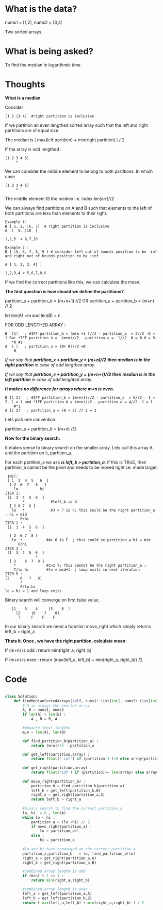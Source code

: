 # What is the data?

nums1 = [1,2], nums2 = [3,4]

Two sorted arrays.

# What is being asked?

To find the median in logarithmic time.

# Thoughts

**What is a median**

Consider :
```
[1 2 |3 4]  #right partition is inclusive 
``` 
If we partition an even lengthed sorted array such that the left and right partitions are of equal size.

The median is ( max(left partition) + min(right partition)  ) / 2

If the array is odd lengthed :
```
[1 2 3 4 5]
     *
```
We can consider the middle element to belong to both partitions. In which case
```
[1 2 3 4 5]
     *
```  

The middle element IS the median i.e. index len(arr)//2


We can always find partitions on A and B such that elements to the left of both partitions are less than elements to their right.

```
Example 1: 
B [ 1, 2, |6, 7]  # right pertition is inclusive
A  [  5, |10  ]

1,2,5  < 6,7,10
```

```
Example 2 :
B [ |5, 6, 7, 8, 9 ] # consider left out of bounds position to be -inf and right out of bounds position to be +inf

A [ 1, 2, 3, 4| ]

1,2,3,4 < 5,6,7,8,9
```

If we find the correct partitions like this, we can calculate the mean,

**The first question is how should we define the partitions?**

partition_a + partition_b = (m+n+1) //2 OR partition_a + partition_b = (m+n) // 2 

let len(A) =m and len(B) = n 

FOR ODD LENGTHED ARRAY :

```
B  [1]   ; #IFF partition_b = (m+n +1 )//2 - partition_a  = 2//2 -0 = 1 But *IFF partition_b =  (m+n)//2 - partition_a =  1//2 -0 = 0-0 = 0 
   *0 #1  
A  [ ]   ; partition_a = (0+ 0)//2 =0 
    0
```

*If we say that **partition_x + partition_y = (m+n)//2 then median is in the right partition** in case of odd lengthed array.*

*If we say that **partition_x + partition_y = (m+n+1)//2 then median is in the left partition** in case of odd lenghted array.*

***It makes no difference for arrays where m+n is even.***
```
B [1 2]   ; #IFF partition_b = (m+n+1)//2 - partition_a  = 5//2 - 1 = 2- 1 = 1 and *IFF partition_b = (m+n)//2 - partition_a = 4//2 -1 = 1
    #*1
A [1 2]   ; partition_a = (0 + 2) // 2 = 1
```

Lets pick one convention : 

partition_a + partition_b = (m+n) //2

**Now for the binary search:**

It makes sense to binary search on the smaller array. Lets call this array A and the partition on it,  partition_a.

For each partition_a we ask ***is left_b > partition_a***. If this is TRUE, then partition_a cannot be the pivot and needs to be moved right i.e. made larger.

```
 INIT:         
 [ 1  3  4  5   6  ]
  [ 2  6  7   8   ] 
    lo          hi
ITER 1:
 [1  3  4  5  6  ]
        *            #left_b is 3.
  [ 2 6 7  8 ]  
   lo   *            #3 > 7 is F; this could be the right partition_a ; hi = mid
       F/hi
ITER 2 :
 [1  3  4  5  6  ]
           *
  [ 2  6 7  8 ]
   lo  *           #4> 6 is F  ; this could be partition_a hi = mid            
      F/hi
ITER 3 :
 [1  3  4  5  6  ]
              *
  [ 2    6  7  8 ]
    *              #5>2 T; This cannot be the right partition_a ;
    T/lo hi        #lo = mid+1  ; loop exits in next iteration
ITER 5 :
[2     6   7   8]
       *
       F/lo,hi
lo = hi = 1 and loop exits
```

Binary search will converge on first false value.
```
   [1    3    4     |5    6  ]
     [2     |6    7    8]
      T     F    F    F
```

In our binary search we need a function move_right which simply returns left_b > right_a

**Thats it. Once , we have the right partition, calculate mean:**

If (m+n) is odd : return min(right_a, right_b)

If (m+n) is even : return (max(left_a, left_b) + min(right_a, right_b)) /2 

# Code

```python

class Solution:
    def findMedianSortedArrays(self, nums1: List[int], nums2: List[int]) -> float:
        # A is always the smaller array
        A, B = nums1, nums2 
        if len(A) > len(B) :
            A , B = B, A

        #measure their lengths    
        m,n = len(A), len(B)

        def find_partition_b(partition_a) : 
            return (m+n)//2 - partition_a

        def get_left(partition,array) :
            return float('-inf') if (partition-1 )<0 else array[partition-1]
        
        def get_right(partition,array) :
            return float('inf') if (partition)>= len(array) else array[partition]
        
        def move_right(partition_a) : 
            partition_b = find_partition_b(partition_a)
            left_b = get_left(partition_b,B)
            right_a = get_right(partition_a,A)
            return left_b > right_a
        
        #binary search to find the correct partition_a
        lo, hi  = 0 , len(A)
        while lo < hi :
            partition_a = (lo +hi) // 2
            if move_right(partition_a) :
                lo = partition_a+1
            else :
                hi = partition_a
        
        #lo and hi have converged on the correct partition_a 
        partition_a,partition_b   = lo, find_partition_b(lo)
        right_a = get_right(partition_a,A)
        right_b = get_right(partition_b,B)

        #combined array length is odd
        if (m+n) % 2 == 1 :
            return min(right_a,right_b)

        #combined array length is even    
        left_a = get_left(partition_a,A)
        left_b = get_left(partition_b,B)
        return ( max(left_a,left_b) + min(right_a,right_b) ) / 2        
```